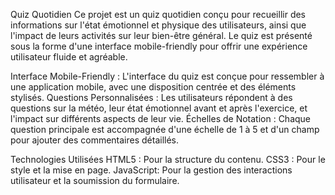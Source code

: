 Quiz Quotidien
Ce projet est un quiz quotidien conçu pour recueillir des informations sur l'état émotionnel et physique des utilisateurs, ainsi que l'impact de leurs activités sur leur bien-être général. 
Le quiz est présenté sous la forme d'une interface mobile-friendly pour offrir une expérience utilisateur fluide et agréable.

Interface Mobile-Friendly : L'interface du quiz est conçue pour ressembler à une application mobile, 
avec une disposition centrée et des éléments stylisés.
Questions Personnalisées : Les utilisateurs répondent à des questions sur la météo, 
leur état émotionnel avant et après l'exercice, et l'impact sur différents aspects de leur vie.
Échelles de Notation : Chaque question principale est accompagnée d'une échelle de 1 à 5 et d'un champ pour ajouter des commentaires détaillés.

Technologies Utilisées
HTML5 : Pour la structure du contenu.
CSS3 : Pour le style et la mise en page.
JavaScript: Pour la gestion des interactions utilisateur et la soumission du formulaire.
